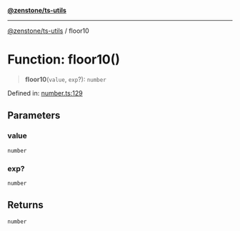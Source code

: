 [**@zenstone/ts-utils**](../README.md)

***

[@zenstone/ts-utils](../globals.md) / floor10

# Function: floor10()

> **floor10**(`value`, `exp`?): `number`

Defined in: [number.ts:129](https://github.com/janpoem/ts-utils/blob/df5fa129179bf9218996bf53428f8189a02eea4a/src/number.ts#L129)

## Parameters

### value

`number`

### exp?

`number`

## Returns

`number`
